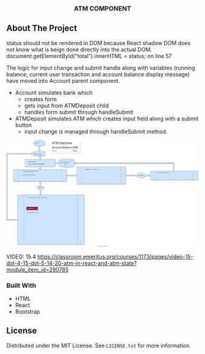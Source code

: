 




  <h3 align="center">ATM COMPONENT</h3>

## About The Project

 status should not be rendered in DOM because React shadow DOM does not know what is beign done directly into the actual DOM.
    document.getElementById("total").innerHTML = status; on line 57

The logic for input change and submit handle along with variables (running balance, current user transaction and account balance display message) have moved into Account parent component.
- Account simulates bank which 
  - creates form
  - gets input from ATMDeposit child
  - handles form submit through handleSubmit
- ATMDeposit simulates ATM which creates input field along with a submit button
  - input change is managed through handleSubmit method.

  

![](assets/account.drawio.svg)



VIDEO: 15.4
https://classroom.emeritus.org/courses/1173/pages/video-15-dot-4-15-dot-5-14-20-atm-in-react-and-atm-state?module_item_id=290785

### Built With

- HTML
- React
- Bootstrap


## License

Distributed under the MIT License. See `LICENSE.txt` for more information.

